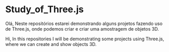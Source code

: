 # Study_of_Three.js

Olá, 
Neste repositórios estarei demonstrando alguns projetos fazendo uso de Three.js, onde podemos criar e criar uma amostragem de objetos 3D.

Hi,
In this repositories I will be demonstrating some projects using Three.js, where we can create and show objects 3D.
